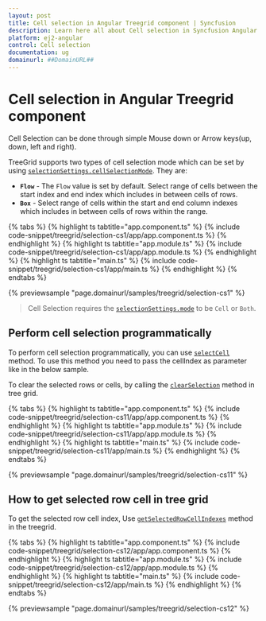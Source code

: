 ```yaml
---
layout: post
title: Cell selection in Angular Treegrid component | Syncfusion
description: Learn here all about Cell selection in Syncfusion Angular Treegrid component of Syncfusion Essential JS 2 and more.
platform: ej2-angular
control: Cell selection 
documentation: ug
domainurl: ##DomainURL##
---
```


# Cell selection in Angular Treegrid component

Cell Selection can be done through simple Mouse down or Arrow keys(up, down, left and right).

TreeGrid supports two types of cell selection mode which can be set by using [`selectionSettings.cellSelectionMode`](https://ej2.syncfusion.com/angular/documentation/api/treegrid/selectionSettings/#cellselectionmode). They are:

* **`Flow`** - The `Flow` value is set by default.
Select range of cells between the start index and end index which includes in between cells of rows.
* **`Box`** - Select range of cells within the start and end column indexes which includes in between cells of rows within the range.

{% tabs %}
{% highlight ts tabtitle="app.component.ts" %}
{% include code-snippet/treegrid/selection-cs1/app/app.component.ts %}
{% endhighlight %}
{% highlight ts tabtitle="app.module.ts" %}
{% include code-snippet/treegrid/selection-cs1/app/app.module.ts %}
{% endhighlight %}
{% highlight ts tabtitle="main.ts" %}
{% include code-snippet/treegrid/selection-cs1/app/main.ts %}
{% endhighlight %}
{% endtabs %}
  
{% previewsample "page.domainurl/samples/treegrid/selection-cs1" %}

> Cell Selection requires the [`selectionSettings.mode`](https://ej2.syncfusion.com/angular/documentation/api/grid/selectionSettings/#mode) to be `Cell` or  `Both`.

## Perform cell selection programmatically

To perform cell selection programmatically, you can use [`selectCell`](https://ej2.syncfusion.com/angular/documentation/api/treegrid/#selectcell) method. To use this method you need to pass the cellIndex as parameter like in the below sample.

To clear the selected rows or cells, by calling the [`clearSelection`](https://ej2.syncfusion.com/angular/documentation/api/treegrid#clearselection) method in tree grid.

{% tabs %}
{% highlight ts tabtitle="app.component.ts" %}
{% include code-snippet/treegrid/selection-cs11/app/app.component.ts %}
{% endhighlight %}
{% highlight ts tabtitle="app.module.ts" %}
{% include code-snippet/treegrid/selection-cs11/app/app.module.ts %}
{% endhighlight %}
{% highlight ts tabtitle="main.ts" %}
{% include code-snippet/treegrid/selection-cs11/app/main.ts %}
{% endhighlight %}
{% endtabs %}
  
{% previewsample "page.domainurl/samples/treegrid/selection-cs11" %}

## How to get selected row cell in tree grid

To get the selected row cell index, Use [`getSelectedRowCellIndexes`](https://ej2.syncfusion.com/angular/documentation/api/treegrid/#getselectedrowcellindexes) method in the treegrid.

{% tabs %}
{% highlight ts tabtitle="app.component.ts" %}
{% include code-snippet/treegrid/selection-cs12/app/app.component.ts %}
{% endhighlight %}
{% highlight ts tabtitle="app.module.ts" %}
{% include code-snippet/treegrid/selection-cs12/app/app.module.ts %}
{% endhighlight %}
{% highlight ts tabtitle="main.ts" %}
{% include code-snippet/treegrid/selection-cs12/app/main.ts %}
{% endhighlight %}
{% endtabs %}
  
{% previewsample "page.domainurl/samples/treegrid/selection-cs12" %}